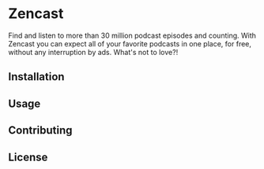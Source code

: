 # Zencast
Find and listen to more than 30 million podcast episodes and counting. With Zencast you can expect all of your favorite podcasts in one place, for free, without any interruption by ads. What's not to love?!

## Installation



## Usage



## Contributing




## License
